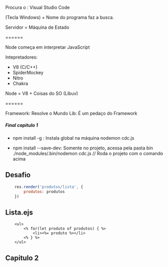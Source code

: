 Procura o : Visual Studio Code 

(Tecla Windows) + Nome do programa faz a busca.


Servidor = Máquina de Estado 


======

Node começa em interpretar JavaScript

Intepretadores: 
- V8 (C/C++)
- SpiderMockey
- Nitro 
- Chakra 


Node = V8 + Coisas do SO (Libuv)



======


Framework: Resolve o Mundo
Lib: É um pedaço do Framework



##### Final capitulo 1

- npm install -g : Instala global na máquina
nodemon cdc.js

- npm install --save-dev: Somente no projeto, acessa pela pasta bin
./node_modules/.bin/nodemon cdc.js 
// Roda o projeto com o comando acima

## Desafio
``` cdc.js
    res.render('produtos/lista', {
        produtos: produtos
    })
```

## Lista.ejs
```
    <ul>
        <% for(let produto of produtos) { %>
            <li><%= produto %></li>
        <% } %>
    </ul>
```



## Capitulo 2

